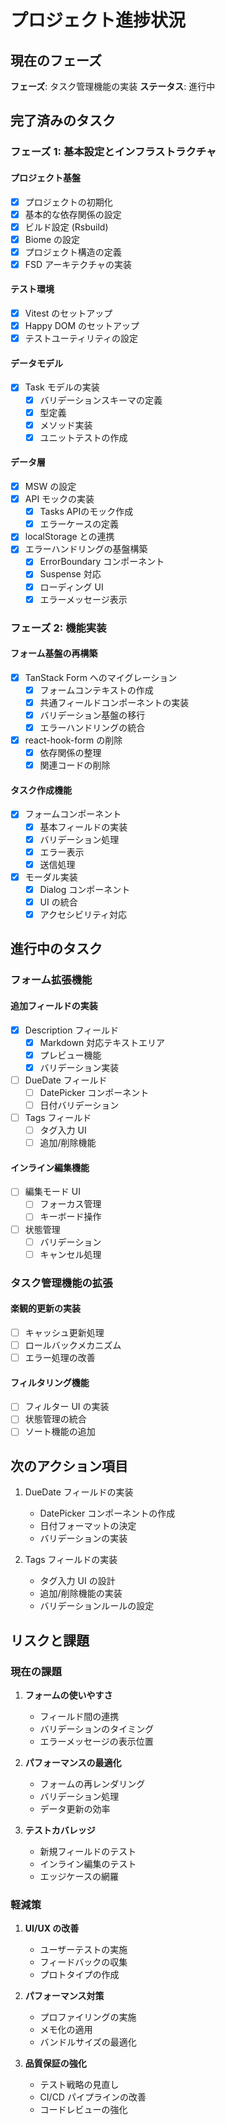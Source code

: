 # プロジェクト進捗状況

## 現在のフェーズ

**フェーズ**: タスク管理機能の実装
**ステータス**: 進行中

## 完了済みのタスク

### フェーズ 1: 基本設定とインフラストラクチャ

#### プロジェクト基盤
- [x] プロジェクトの初期化
- [x] 基本的な依存関係の設定
- [x] ビルド設定 (Rsbuild)
- [x] Biome の設定
- [x] プロジェクト構造の定義
- [x] FSD アーキテクチャの実装

#### テスト環境
- [x] Vitest のセットアップ
- [x] Happy DOM のセットアップ
- [x] テストユーティリティの設定

#### データモデル
- [x] Task モデルの実装
  - [x] バリデーションスキーマの定義
  - [x] 型定義
  - [x] メソッド実装
  - [x] ユニットテストの作成

#### データ層
- [x] MSW の設定
- [x] API モックの実装
  - [x] Tasks APIのモック作成
  - [x] エラーケースの定義
- [x] localStorage との連携
- [x] エラーハンドリングの基盤構築
  - [x] ErrorBoundary コンポーネント
  - [x] Suspense 対応
  - [x] ローディング UI
  - [x] エラーメッセージ表示

### フェーズ 2: 機能実装

#### フォーム基盤の再構築
- [x] TanStack Form へのマイグレーション
  - [x] フォームコンテキストの作成
  - [x] 共通フィールドコンポーネントの実装
  - [x] バリデーション基盤の移行
  - [x] エラーハンドリングの統合
- [x] react-hook-form の削除
  - [x] 依存関係の整理
  - [x] 関連コードの削除

#### タスク作成機能
- [x] フォームコンポーネント
  - [x] 基本フィールドの実装
  - [x] バリデーション処理
  - [x] エラー表示
  - [x] 送信処理
- [x] モーダル実装
  - [x] Dialog コンポーネント
  - [x] UI の統合
  - [x] アクセシビリティ対応

## 進行中のタスク

### フォーム拡張機能

#### 追加フィールドの実装
- [x] Description フィールド
  - [x] Markdown 対応テキストエリア
  - [x] プレビュー機能
  - [x] バリデーション実装
- [ ] DueDate フィールド
  - [ ] DatePicker コンポーネント
  - [ ] 日付バリデーション
- [ ] Tags フィールド
  - [ ] タグ入力 UI
  - [ ] 追加/削除機能

#### インライン編集機能
- [ ] 編集モード UI
  - [ ] フォーカス管理
  - [ ] キーボード操作
- [ ] 状態管理
  - [ ] バリデーション
  - [ ] キャンセル処理

### タスク管理機能の拡張

#### 楽観的更新の実装
- [ ] キャッシュ更新処理
- [ ] ロールバックメカニズム
- [ ] エラー処理の改善

#### フィルタリング機能
- [ ] フィルター UI の実装
- [ ] 状態管理の統合
- [ ] ソート機能の追加

## 次のアクション項目

1. DueDate フィールドの実装
   - DatePicker コンポーネントの作成
   - 日付フォーマットの決定
   - バリデーションの実装

2. Tags フィールドの実装
   - タグ入力 UI の設計
   - 追加/削除機能の実装
   - バリデーションルールの設定

## リスクと課題

### 現在の課題

1. **フォームの使いやすさ**
   - フィールド間の連携
   - バリデーションのタイミング
   - エラーメッセージの表示位置

2. **パフォーマンスの最適化**
   - フォームの再レンダリング
   - バリデーション処理
   - データ更新の効率

3. **テストカバレッジ**
   - 新規フィールドのテスト
   - インライン編集のテスト
   - エッジケースの網羅

### 軽減策

1. **UI/UX の改善**
   - ユーザーテストの実施
   - フィードバックの収集
   - プロトタイプの作成

2. **パフォーマンス対策**
   - プロファイリングの実施
   - メモ化の適用
   - バンドルサイズの最適化

3. **品質保証の強化**
   - テスト戦略の見直し
   - CI/CD パイプラインの改善
   - コードレビューの強化
